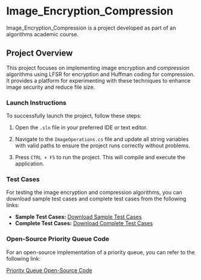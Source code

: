 # Image_Encryption_Compression

Image_Encryption_Compression is a project developed as part of an algorithms academic course.

## Project Overview

This project focuses on implementing image encryption and compression algorithms using LFSR for encryption and Huffman coding for compression. It provides a platform for experimenting with these techniques to enhance image security and reduce file size.

### Launch Instructions

To successfully launch the project, follow these steps:

1. Open the `.sln` file in your preferred IDE or text editor.

2. Navigate to the `ImageOperations.cs` file and update all string variables with valid paths to ensure the project runs correctly without problems.

3. Press `CTRL + F5` to run the project. This will compile and execute the application.

### Test Cases

For testing the image encryption and compression algorithms, you can download sample test cases and complete test cases from the following links:

- **Sample Test Cases:** [Download Sample Test Cases](https://cisasuedu.sharepoint.com/sites/ALG24.Term2/Shared%20Documents/Forms/AllItems.aspx?csf=1&web=1&e=X6UUx7&cid=fa20e86d%2D0972%2D405f%2Dbaa4%2De9c0112148b9&FolderCTID=0x01200024312EF0CCE30045A4101C13775FBAF2&id=%2Fsites%2FALG24%2ETerm2%2FShared%20Documents%2FGeneral%2F5%20Project%2FMATERIALS%2F%5B1%5D%20Image%20Encryption%20and%20Compression%2FSample%20Test)
- **Complete Test Cases:** [Download Complete Test Cases](https://cisasuedu.sharepoint.com/sites/ALG24.Term2/Shared%20Documents/Forms/AllItems.aspx?csf=1&web=1&e=mkhNcv&cid=f4f75593%2D8065%2D4d7b%2Dad17%2D19e32c33174d&FolderCTID=0x01200024312EF0CCE30045A4101C13775FBAF2&id=%2Fsites%2FALG24%2ETerm2%2FShared%20Documents%2FGeneral%2F5%20Project%2FMATERIALS%2F%5B1%5D%20Image%20Encryption%20and%20Compression%2FComplete%20Test)

### Open-Source Priority Queue Code

For an open-source implementation of a priority queue, you can refer to the following link:

[Priority Queue Open-Source Code](https://gist.github.com/paralleltree/31045ab26f69b956052c)
